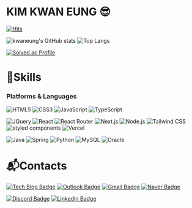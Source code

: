 <!-- ## Hi there 👋 -->

<!--
**kwaneung/kwaneung** is a ✨ _special_ ✨ repository because its `README.md` (this file) appears on your GitHub profile.

Here are some ideas to get you started:

- 🔭 I’m currently working on ...
- 🌱 I’m currently learning ...
- 👯 I’m looking to collaborate on ...
- 🤔 I’m looking for help with ...
- 💬 Ask me about ...
- 📫 How to reach me: ...
- 😄 Pronouns: ...
- ⚡ Fun fact: ...
-->

# KIM KWAN EUNG 😎

[![Hits](https://hits.seeyoufarm.com/api/count/incr/badge.svg?url=https%3A%2F%2Fgithub.com%2Fkwaneung&count_bg=%23F47725&title_bg=%23EA002C&icon=&icon_color=%23E7E7E7&title=hits&edge_flat=false)](https://hits.seeyoufarm.com)

![kwaneung's GitHub stats](https://github-readme-stats.vercel.app/api?username=kwaneung&show_icons=true&theme=transparent)
![Top Langs](https://github-readme-stats.vercel.app/api/top-langs/?username=kwaneung&layout=compact&theme=transparent)

[![Solved.ac Profile](http://mazassumnida.wtf/api/v2/generate_badge?boj=whatsup95)](https://solved.ac/whatsup95/)

# 💪Skills

### Platforms & Languages

![HTML5](https://img.shields.io/badge/HTML5-E34F26?style=flat&logo=html5&logoColor=white)
![CSS3](https://img.shields.io/badge/CSS3-1572B6?style=flat&logo=css3&logoColor=white)
![JavaScript](https://img.shields.io/badge/JavaScript-F7DF1E?style=flat&logo=javascript&logoColor=black)
![TypeScript](https://img.shields.io/badge/TypeScript-3178C6.svg?&style=flat&logo=TypeScript&logoColor=white)

![JQuery](https://img.shields.io/badge/jQuery-0769AD?style=flat&logo=jquery&logoColor=white)
![React](https://img.shields.io/badge/React-61DAFB?style=flat&logo=react&logoColor=black)
![React Router](https://img.shields.io/badge/React_Router-CA4245?style=flat&logo=react-router&logoColor=white)
![Next.js](https://img.shields.io/badge/Next.js-000000?style=flat-square&logo=Next.js&logoColor=white)
![Node.js](https://img.shields.io/badge/Node.js-339933?style=flat&logo=node.js&logoColor=white)
![Tailwind CSS](https://img.shields.io/badge/Tailwind_CSS-06B6D4?style=flat&logo=tailwind-css&logoColor=white)
![styled components](https://img.shields.io/badge/styled_components-DB7093?style=flat-square&logo=styled-components&logoColor=white)
![Vercel](https://img.shields.io/badge/Vercel-000000?style=flat-square&logo=Vercel&logoColor=white)

![Java](https://img.shields.io/badge/Java-ED8B00?style=flat&logo=openjdk&logoColor=white)
![Spring](https://img.shields.io/badge/Spring-6DB33F?style=flat&logo=spring&logoColor=white)
![Python](https://img.shields.io/badge/Python-3776AB.svg?&style=flat&logo=Python&logoColor=white)
![MySQL](https://img.shields.io/badge/MySQL-4479A1.svg?&style=flat&logo=MySQL&logoColor=white)
![Oracle](https://img.shields.io/badge/Oracle-F80000.svg?&style=flat&logo=Oracle&logoColor=white)

# 📬Contacts

[![Tech Blog Badge](http://img.shields.io/badge/-Tech%20blog-black?style=flat-square&logo=github&link=http://velog.io/@kwaneung/)](http://velog.io/@kwaneung/)
[![Outlook Badge](https://img.shields.io/badge/Outlook-0078D4?style=flat&logo=microsoft-outlook&logoColor=white&link=mailto:kwaneung.kim@outlook.com)](mailto:kwaneung.kim@outlook.com)
[![Gmail Badge](https://img.shields.io/badge/Gmail-d14836?style=flat-square&logo=Gmail&logoColor=white&link=mailto:kwaneung95@gmail.com)](mailto:kwaneung95@gmail.com)
[![Naver Badge](https://img.shields.io/badge/Naver-03C75A?style=flat-square&logo=Naver&logoColor=white&link=mailto:whatsup95@naver.com)](mailto:whatsup95@naver.com)

[![Discord Badge](https://img.shields.io/badge/Discord-5865F2?style=flat&logo=discord&logoColor=white&link=http://discordapp.com/users/764732964947886090)](http://discordapp.com/users/764732964947886090)
[![LinkedIn Badge](https://img.shields.io/badge/LinkedIn-0A66C2?style=flat&logo=linkedin&logoColor=white&link=https://www.linkedin.com/in/%EA%B4%80%EC%9D%91-%EA%B9%80-38a293199?utm_source=share&utm_campaign=share_via&utm_content=profile&utm_medium=ios_app)](https://www.linkedin.com/in/%EA%B4%80%EC%9D%91-%EA%B9%80-38a293199?utm_source=share&utm_campaign=share_via&utm_content=profile&utm_medium=ios_app)
